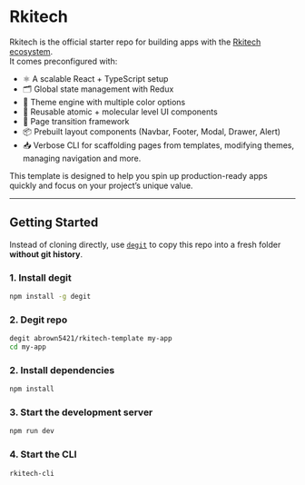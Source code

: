 # Rkitech

Rkitech is the official starter repo for building apps with the [Rkitech ecosystem](https://github.com/abrown5421).  
It comes preconfigured with:

- ⚛️ A scalable React + TypeScript setup  
- 🗂️ Global state management with Redux  
- 🎨 Theme engine with multiple color options  
- 🧩 Reusable atomic + molecular level UI components  
- 🔄 Page transition framework  
- 📦 Prebuilt layout components (Navbar, Footer, Modal, Drawer, Alert)  
- 📥 Verbose CLI for scaffolding pages from templates, modifying themes, managing navigation and more.

This template is designed to help you spin up production-ready apps quickly and focus on your project’s unique value.

---

## Getting Started

Instead of cloning directly, use [`degit`](https://github.com/Rich-Harris/degit) to copy this repo into a fresh folder **without git history**.

### 1. Install degit

```bash
npm install -g degit
```

### 2. Degit repo

```bash
degit abrown5421/rkitech-template my-app
cd my-app
```

### 2. Install dependencies

```bash
npm install
```

### 3. Start the development server

```bash
npm run dev
```

### 4. Start the CLI

```cmd
rkitech-cli
```
